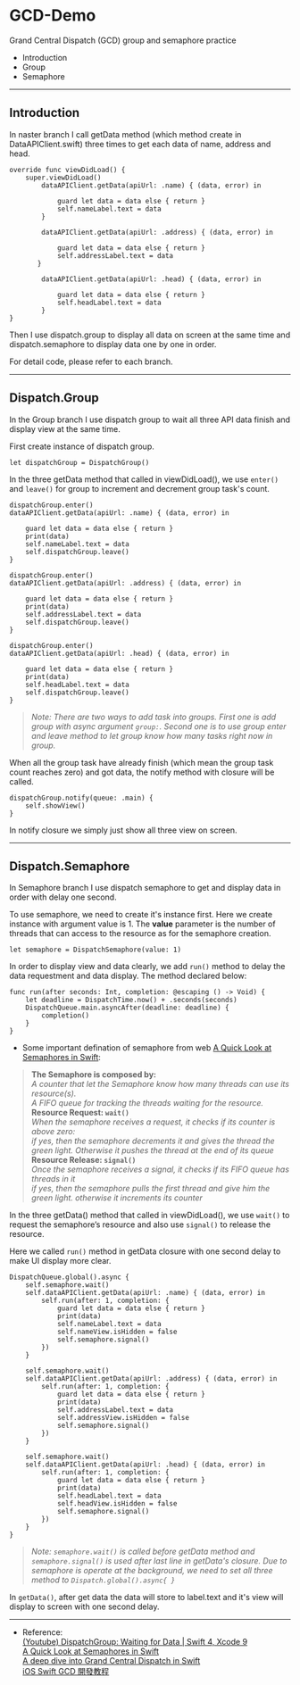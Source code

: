 # GCD-Demo
Grand Central Dispatch (GCD) group and semaphore practice

* Introduction
* Group	  
* Semaphore

---


## Introduction

In naster branch I call getData method (which method create in DataAPIClient.swift) three times to get each data of name, address and head.

	override func viewDidLoad() {
        super.viewDidLoad()
            dataAPIClient.getData(apiUrl: .name) { (data, error) in
                
                guard let data = data else { return }
                self.nameLabel.text = data
            }
            
            dataAPIClient.getData(apiUrl: .address) { (data, error) in
        
                guard let data = data else { return }
                self.addressLabel.text = data
           }
            
            dataAPIClient.getData(apiUrl: .head) { (data, error) in
                
                guard let data = data else { return }
                self.headLabel.text = data
            }
    }
    
    
Then I use dispatch.group to display all data on screen at the same time and dispatch.semaphore to display data one by one in order.

For detail code, please refer to each branch.

---

## Dispatch.Group

In the Group branch I use dispatch group to wait all three API data finish and display view at the same time.

First create instance of dispatch group.

```
let dispatchGroup = DispatchGroup()
```

In the three getData method that called in viewDidLoad(), we use `enter()` and `leave()` for group to increment and decrement group task's count.

```
dispatchGroup.enter()
dataAPIClient.getData(apiUrl: .name) { (data, error) in
    
    guard let data = data else { return }
    print(data)
    self.nameLabel.text = data
    self.dispatchGroup.leave()
}
    
dispatchGroup.enter()
dataAPIClient.getData(apiUrl: .address) { (data, error) in
    
    guard let data = data else { return }
    print(data)
    self.addressLabel.text = data
    self.dispatchGroup.leave()
}
    
dispatchGroup.enter()
dataAPIClient.getData(apiUrl: .head) { (data, error) in
    
    guard let data = data else { return }
    print(data)
    self.headLabel.text = data
    self.dispatchGroup.leave()
}
```
>   *Note: There are two ways to add task into groups. First one is add group with async argument `group:`. Second one is to use group enter and leave method to let group know how many tasks right now in group.*



When all the group task have already finish (which mean the group task count reaches zero) and got data, the notify method with closure will be called. 

	
	dispatchGroup.notify(queue: .main) {
	    self.showView()
	}

In notify closure we simply just show all three view on screen.

---


## Dispatch.Semaphore

In Semaphore branch I use dispatch semaphore to get and display data in order with delay one second.

To use semaphore, we need to create it's instance first. Here we create instance with argument value is 1. The **value** parameter is the number of threads that can access to the resource as for the semaphore creation.

```
let semaphore = DispatchSemaphore(value: 1)
```


In order to display view and data clearly, we add `run()` method to delay the data requestment and data display. The method declared below:

    func run(after seconds: Int, completion: @escaping () -> Void) {
        let deadline = DispatchTime.now() + .seconds(seconds)
        DispatchQueue.main.asyncAfter(deadline: deadline) {
            completion()
        }
    }

* Some important defination of semaphore from web [A Quick Look at Semaphores in Swift](https://medium.com/swiftly-swift/a-quick-look-at-semaphores-6b7b85233ddb): 

>**The Semaphore is composed by:**   
*A counter that let the Semaphore know how many threads can use its resource(s).   
A FIFO queue for tracking the threads waiting for the resource.*  
**Resource Request: `wait()`** 	  
*When the semaphore receives a request, it checks if its counter is above zero:	 
if yes, then the semaphore decrements it and gives the thread the green light. Otherwise it pushes the thread at the end of its queue*	
**Resource Release: `signal()`** 	
*Once the semaphore receives a signal, it checks if its FIFO queue has threads in it 	
if yes, then the semaphore pulls the first thread and give him the green light. otherwise it increments its counter*



In the three getData() method that called in viewDidLoad(), we use `wait()` to request the semaphore’s resource and also use `signal()` to release the resource.


Here we called `run()` method in getData closure with one second delay to make UI display more clear.


	DispatchQueue.global().async {
        self.semaphore.wait()
        self.dataAPIClient.getData(apiUrl: .name) { (data, error) in
            self.run(after: 1, completion: {
                guard let data = data else { return }
                print(data)
                self.nameLabel.text = data
                self.nameView.isHidden = false
                self.semaphore.signal()
            })
        }
        
        self.semaphore.wait()
        self.dataAPIClient.getData(apiUrl: .address) { (data, error) in
            self.run(after: 1, completion: {
                guard let data = data else { return }
                print(data)
                self.addressLabel.text = data
                self.addressView.isHidden = false
                self.semaphore.signal()
            })
        }
        
        self.semaphore.wait()
        self.dataAPIClient.getData(apiUrl: .head) { (data, error) in
            self.run(after: 1, completion: {
                guard let data = data else { return }
                print(data)
                self.headLabel.text = data
                self.headView.isHidden = false
                self.semaphore.signal()
            })
        }
    }
    
> *Note: `semaphore.wait()` is called before getData method and `semaphore.signal()` is used after last line in getData's closure.*
> *Due to semaphore is operate at the background, we need to set all three method to `Dispatch.global().async{ }`*


In `getData()`, after get data the data will store to label.text and it's view will display to screen with one second delay.

---

* Reference:    	 	 	 	  	 		   		
[(Youtube) DispatchGroup: Waiting for Data | Swift 4, Xcode 9](https://www.youtube.com/watch?v=lOI0aUkeuLw)  
[A Quick Look at Semaphores in Swift](https://medium.com/swiftly-swift/a-quick-look-at-semaphores-6b7b85233ddb)     
[A deep dive into Grand Central Dispatch in Swift](https://www.swiftbysundell.com/posts/a-deep-dive-into-grand-central-dispatch-in-swift)	
[iOS Swift GCD 開發教程](https://juejin.im/post/5acaea17f265da239a601a01)


